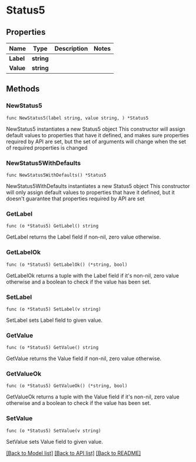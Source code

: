 # Status5

## Properties

Name | Type | Description | Notes
------------ | ------------- | ------------- | -------------
**Label** | **string** |  | 
**Value** | **string** |  | 

## Methods

### NewStatus5

`func NewStatus5(label string, value string, ) *Status5`

NewStatus5 instantiates a new Status5 object
This constructor will assign default values to properties that have it defined,
and makes sure properties required by API are set, but the set of arguments
will change when the set of required properties is changed

### NewStatus5WithDefaults

`func NewStatus5WithDefaults() *Status5`

NewStatus5WithDefaults instantiates a new Status5 object
This constructor will only assign default values to properties that have it defined,
but it doesn't guarantee that properties required by API are set

### GetLabel

`func (o *Status5) GetLabel() string`

GetLabel returns the Label field if non-nil, zero value otherwise.

### GetLabelOk

`func (o *Status5) GetLabelOk() (*string, bool)`

GetLabelOk returns a tuple with the Label field if it's non-nil, zero value otherwise
and a boolean to check if the value has been set.

### SetLabel

`func (o *Status5) SetLabel(v string)`

SetLabel sets Label field to given value.


### GetValue

`func (o *Status5) GetValue() string`

GetValue returns the Value field if non-nil, zero value otherwise.

### GetValueOk

`func (o *Status5) GetValueOk() (*string, bool)`

GetValueOk returns a tuple with the Value field if it's non-nil, zero value otherwise
and a boolean to check if the value has been set.

### SetValue

`func (o *Status5) SetValue(v string)`

SetValue sets Value field to given value.



[[Back to Model list]](../README.md#documentation-for-models) [[Back to API list]](../README.md#documentation-for-api-endpoints) [[Back to README]](../README.md)


